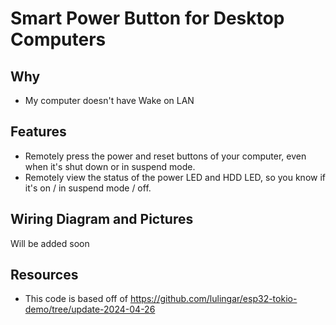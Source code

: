 # Smart Power Button for Desktop Computers
## Why
- My computer doesn't have Wake on LAN

## Features
- Remotely press the power and reset buttons of your computer, even when it's shut down or in suspend mode.
- Remotely view the status of the power LED and HDD LED, so you know if it's on / in suspend mode / off.

## Wiring Diagram and Pictures
Will be added soon

## Resources
- This code is based off of https://github.com/lulingar/esp32-tokio-demo/tree/update-2024-04-26
